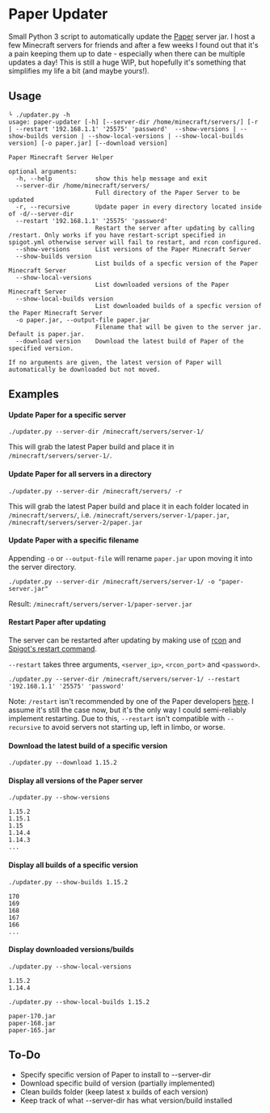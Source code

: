 # Paper Updater
Small Python 3 script to automatically update the [Paper](https://papermc.io/) server jar. I host a few Minecraft servers for friends and after a few weeks I found out that it's a pain keeping them up to date - especially when there can be multiple updates a day! This is still a huge WIP, but hopefully it's something that simplifies my life a bit (and maybe yours!).

## Usage
```
└ ./updater.py -h
usage: paper-updater [-h] [--server-dir /home/minecraft/servers/] [-r | --restart '192.168.1.1' '25575' 'password'  --show-versions | --show-builds version | --show-local-versions | --show-local-builds version] [-o paper.jar] [--download version]

Paper Minecraft Server Helper

optional arguments:
  -h, --help            show this help message and exit
  --server-dir /home/minecraft/servers/
                        Full directory of the Paper Server to be updated
  -r, --recursive       Update paper in every directory located inside of -d/--server-dir
  --restart '192.168.1.1' '25575' 'password'
                        Restart the server after updating by calling /restart. Only works if you have restart-script specified in spigot.yml otherwise server will fail to restart, and rcon configured.
  --show-versions       List versions of the Paper Minecraft Server
  --show-builds version
                        List builds of a specfic version of the Paper Minecraft Server
  --show-local-versions
                        List downloaded versions of the Paper Minecraft Server
  --show-local-builds version
                        List downloaded builds of a specfic version of the Paper Minecraft Server
  -o paper.jar, --output-file paper.jar
                        Filename that will be given to the server jar. Default is paper.jar.
  --download version    Download the latest build of Paper of the specified version.

If no arguments are given, the latest version of Paper will automatically be downloaded but not moved.
```

## Examples
#### Update Paper for a specific server
`./updater.py --server-dir /minecraft/servers/server-1/`

This will grab the latest Paper build and place it in `/minecraft/servers/server-1/`.

#### Update Paper for all servers in a directory
`./updater.py --server-dir /minecraft/servers/ -r`

This will grab the latest Paper build and place it in each folder located in `/minecraft/servers/`, i.e. `/minecraft/servers/server-1/paper.jar`, `/minecraft/servers/server-2/paper.jar`

#### Update Paper with a specific filename
Appending `-o` or `--output-file` will rename `paper.jar` upon moving it into the server directory.

`./updater.py --server-dir /minecraft/servers/server-1/ -o "paper-server.jar"`

Result:
`/minecraft/servers/server-1/paper-server.jar`

#### Restart Paper after updating
The server can be restarted after updating by making use of [rcon](https://wiki.vg/RCON) and [Spigot's restart command](https://www.spigotmc.org/wiki/spigot-configuration/).

`--restart` takes three arguments, `<server_ip>`, `<rcon_port>` and `<password>`.

`./updater.py --server-dir /minecraft/servers/server-1/ --restart '192.168.1.1' '25575' 'password'`

Note: `/restart` isn't recommended by one of the Paper developers [here](https://github.com/PaperMC/Paper/issues/1559#issuecomment-428917299). I assume it's still the case now, but it's the only way I could semi-reliably implement restarting. Due to this, `--restart` isn't compatible with `--recursive` to avoid servers not starting up, left in limbo, or worse.


#### Download the latest build of a specific version
`./updater.py --download 1.15.2`

#### Display all versions of the Paper server
`./updater.py --show-versions`
```
1.15.2
1.15.1
1.15
1.14.4
1.14.3
...
```

#### Display all builds of a specific version
`./updater.py --show-builds 1.15.2`
```
170                                 
169                                 
168                               
167
166
...
```

#### Display downloaded versions/builds
`./updater.py --show-local-versions`
```
1.15.2
1.14.4
```
`./updater.py --show-local-builds 1.15.2`
```
paper-170.jar
paper-168.jar
paper-165.jar
```

## To-Do
- Specify specific version of Paper to install to --server-dir
- Download specific build of version (partially implemented)
- Clean builds folder (keep latest x builds of each version)
- Keep track of what --server-dir has what version/build installed